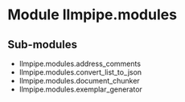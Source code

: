 Module llmpipe.modules
======================

Sub-modules
-----------
* llmpipe.modules.address_comments
* llmpipe.modules.convert_list_to_json
* llmpipe.modules.document_chunker
* llmpipe.modules.exemplar_generator